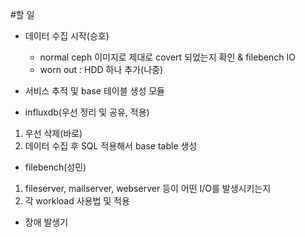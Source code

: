 #할 일
* 데이터 수집 시작(승호)
  - normal ceph 이미지로 제대로 covert 되었는지 확인 & filebench IO
  - worn out : HDD 하나 추가(나중)

* 서비스 추적 및 base 테이블 생성 모듈
 - influxdb(우선 정리 및 공유, 적용)
1. 우선 삭제(바로)
2. 데이터 수집 후 SQL 적용해서 base table 생성

* filebench(성민)
1) fileserver, mailserver, webserver 등이 어떤 I/O를 발생시키는지
2) 각 workload 사용법 및 적용

* 장애 발생기
